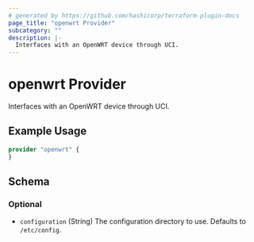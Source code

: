 ```yaml
---
# generated by https://github.com/hashicorp/terraform-plugin-docs
page_title: "openwrt Provider"
subcategory: ""
description: |-
  Interfaces with an OpenWRT device through UCI.
---
```


# openwrt Provider

Interfaces with an OpenWRT device through UCI.

## Example Usage

```terraform
provider "openwrt" {
}
```

<!-- schema generated by tfplugindocs -->
## Schema

### Optional

- `configuration` (String) The configuration directory to use. Defaults to `/etc/config`.
